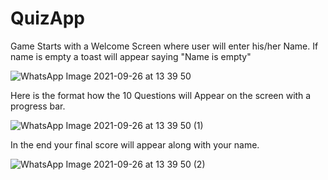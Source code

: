 # QuizApp

Game Starts with a Welcome Screen where user will enter his/her Name. If name is empty a toast will appear saying "Name is empty"


![WhatsApp Image 2021-09-26 at 13 39 50](https://user-images.githubusercontent.com/60402647/134799678-1c0e0e2f-b955-41cf-acfb-f957d5c5cb7f.jpeg)


Here is the format how the 10 Questions will Appear on the screen with a progress bar.


![WhatsApp Image 2021-09-26 at 13 39 50 (1)](https://user-images.githubusercontent.com/60402647/134799747-f1dec4fd-cbdd-4295-8687-b4f9e596ab02.jpeg)


In the end your final score will appear along with your name.


![WhatsApp Image 2021-09-26 at 13 39 50 (2)](https://user-images.githubusercontent.com/60402647/134799754-a006db69-f845-4541-903c-42251cf921be.jpeg)


